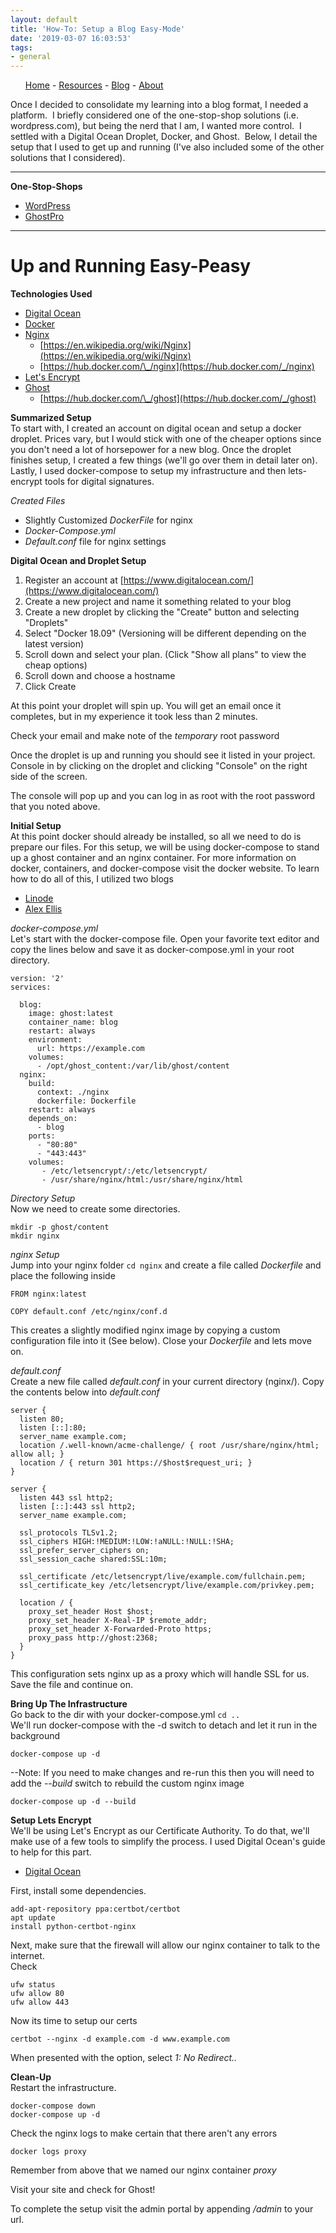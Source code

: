 ```yaml
---
layout: default
title: 'How-To: Setup a Blog Easy-Mode'
date: '2019-03-07 16:03:53'
tags:
- general
---
```

<nav>
	<ul>
		<a href="/">Home</a> - <a href="/resources">Resources</a> - <a href="/blog">Blog</a> - <a href="/about">About</a>
	</ul>
</nav>
  

Once I decided to consolidate my learning into a blog format, I needed a platform. &nbsp;I briefly considered one of the one-stop-shop solutions (i.e. wordpress.com), but being the nerd that I am, I wanted more control. &nbsp;I settled with a Digital Ocean Droplet, Docker, and Ghost. &nbsp;Below, I detail the setup that I used to get up and running (I've also included some of the other solutions that I considered).

<!--kg-card-begin: hr-->
* * *
<!--kg-card-end: hr--><!--kg-card-begin: markdown-->

**One-Stop-Shops**

- [WordPress](https://wordpress.com/)
- [GhostPro](https://ghost.org/pricing/)
<!--kg-card-end: markdown--><!--kg-card-begin: hr-->
* * *
<!--kg-card-end: hr--><!--kg-card-begin: markdown-->
# Up and Running Easy-Peasy
<!--kg-card-end: markdown--><!--kg-card-begin: markdown-->

**Technologies Used**

- [Digital Ocean](https://www.digitalocean.com/)
- [Docker](https://www.docker.com/)
- [Nginx](https://www.nginx.com/)
  - [https://en.wikipedia.org/wiki/Nginx](https://en.wikipedia.org/wiki/Nginx)
  - [https://hub.docker.com/\_/nginx](https://hub.docker.com/_/nginx)
- [Let's Encrypt](https://letsencrypt.org/)
- [Ghost](https://ghost.org/)
  - [https://hub.docker.com/\_/ghost](https://hub.docker.com/_/ghost)
<!--kg-card-end: markdown--><!--kg-card-begin: markdown-->

**Summarized Setup**  
To start with, I created an account on digital ocean and setup a docker droplet. Prices vary, but I would stick with one of the cheaper options since you don't need a lot of horsepower for a new blog. Once the droplet finishes setup, I created a few things (we'll go over them in detail later on). Lastly, I used docker-compose to setup my infrastructure and then lets-encrypt tools for digital signatures.

_Created Files_

- Slightly Customized _DockerFile_ for nginx
- _Docker-Compose.yml_
- _Default.conf_ file for nginx settings
<!--kg-card-end: markdown--><!--kg-card-begin: markdown-->

**Digital Ocean and Droplet Setup**

1. Register an account at [https://www.digitalocean.com/](https://www.digitalocean.com/)
2. Create a new project and name it something related to your blog
3. Create a new droplet by clicking the "Create" button and selecting "Droplets"
4. Select "Docker 18.09" (Versioning will be different depending on the latest version)
5. Scroll down and select your plan. (Click "Show all plans" to view the cheap options)
6. Scroll down and choose a hostname
7. Click Create

At this point your droplet will spin up. You will get an email once it completes, but in my experience it took less than 2 minutes.

Check your email and make note of the _temporary_ root password

Once the droplet is up and running you should see it listed in your project. Console in by clicking on the droplet and clicking "Console" on the right side of the screen.

The console will pop up and you can log in as root with the root password that you noted above.

<!--kg-card-end: markdown--><!--kg-card-begin: markdown-->

**Initial Setup**  
At this point docker should already be installed, so all we need to do is prepare our files. For this setup, we will be using docker-compose to stand up a ghost container and an nginx container. For more information on docker, containers, and docker-compose visit the docker website. To learn how to do all of this, I utilized two blogs

- [Linode](https://www.linode.com/docs/websites/cms/how-to-install-ghost-cms-with-docker-compose-on-ubuntu-18-04/)
- [Alex Ellis](https://blog.alexellis.io/your-ghost-blog/)

_docker-compose.yml_  
Let's start with the docker-compose file. Open your favorite text editor and copy the lines below and save it as docker-compose.yml in your root directory.

    version: '2'
    services:
    
      blog:
        image: ghost:latest
        container_name: blog
        restart: always
        environment:
          url: https://example.com
        volumes:
          - /opt/ghost_content:/var/lib/ghost/content
      nginx:
        build:
          context: ./nginx
          dockerfile: Dockerfile
        restart: always
        depends_on:
          - blog
        ports:
          - "80:80"
          - "443:443"
        volumes:
           - /etc/letsencrypt/:/etc/letsencrypt/
           - /usr/share/nginx/html:/usr/share/nginx/html

_Directory Setup_  
Now we need to create some directories.

    mkdir -p ghost/content
    mkdir nginx

_nginx Setup_  
Jump into your nginx folder `cd nginx` and create a file called _Dockerfile_ and place the following inside

    FROM nginx:latest
    
    COPY default.conf /etc/nginx/conf.d

This creates a slightly modified nginx image by copying a custom configuration file into it (See below). Close your _Dockerfile_ and lets move on.

_default.conf_  
Create a new file called _default.conf_ in your current directory (nginx/). Copy the contents below into _default.conf_

    server {
      listen 80;
      listen [::]:80;
      server_name example.com;
      location /.well-known/acme-challenge/ { root /usr/share/nginx/html; allow all; }
      location / { return 301 https://$host$request_uri; }
    }
    
    server {
      listen 443 ssl http2;
      listen [::]:443 ssl http2;
      server_name example.com;
    
      ssl_protocols TLSv1.2;
      ssl_ciphers HIGH:!MEDIUM:!LOW:!aNULL:!NULL:!SHA;
      ssl_prefer_server_ciphers on;
      ssl_session_cache shared:SSL:10m;
    
      ssl_certificate /etc/letsencrypt/live/example.com/fullchain.pem;
      ssl_certificate_key /etc/letsencrypt/live/example.com/privkey.pem;
    
      location / {
        proxy_set_header Host $host;
        proxy_set_header X-Real-IP $remote_addr;
        proxy_set_header X-Forwarded-Proto https;
        proxy_pass http://ghost:2368;
      }
    }

This configuration sets nginx up as a proxy which will handle SSL for us. Save the file and continue on.

<!--kg-card-end: markdown--><!--kg-card-begin: markdown-->

**Bring Up The Infrastructure**  
Go back to the dir with your docker-compose.yml `cd ..`  
We'll run docker-compose with the -d switch to detach and let it run in the background

    docker-compose up -d

--Note: If you need to make changes and re-run this then you will need to add the _--build_ switch to rebuild the custom nginx image

    docker-compose up -d --build

<!--kg-card-end: markdown--><!--kg-card-begin: markdown-->

**Setup Lets Encrypt**  
We'll be using Let's Encrypt as our Certificate Authority. To do that, we'll make use of a few tools to simplify the process. I used Digital Ocean's guide to help for this part.

- [Digital Ocean](https://www.digitalocean.com/community/tutorials/how-to-secure-nginx-with-let-s-encrypt-on-ubuntu-16-04)

First, install some dependencies.

    add-apt-repository ppa:certbot/certbot
    apt update
    install python-certbot-nginx

Next, make sure that the firewall will allow our nginx container to talk to the internet.  
Check

    ufw status
    ufw allow 80
    ufw allow 443

Now its time to setup our certs

    certbot --nginx -d example.com -d www.example.com

When presented with the option, select _1: No Redirect.._

<!--kg-card-end: markdown--><!--kg-card-begin: markdown-->

**Clean-Up**  
Restart the infrastructure.

    docker-compose down
    docker-compose up -d

Check the nginx logs to make certain that there aren't any errors

    docker logs proxy

Remember from above that we named our nginx container _proxy_

Visit your site and check for Ghost!

To complete the setup visit the admin portal by appending _/admin_ to your url.

<!--kg-card-end: markdown-->
